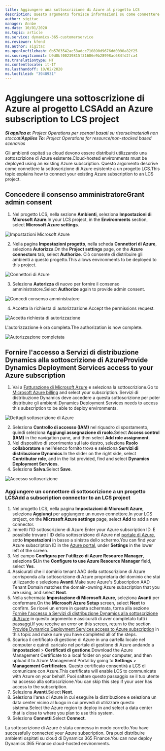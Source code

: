 ```yaml
---
title: Aggiungere una sottoscrizione di Azure al progetto LCS
description: Questo argomento fornisce informazioni su come connettere la sottoscrizione di Azure a un progetto LCS.
author: sigitac
manager: Annbe
ms.date: 10/01/2020
ms.topic: article
ms.service: dynamics-365-customerservice
ms.reviewer: kfend
ms.author: sigitac
ms.openlocfilehash: 0b5703542ac58adcc710890d9676dd0090a82f25
ms.sourcegitcommit: b9d8bf00239815f31686e9b28998ac684fd2fca4
ms.translationtype: HT
ms.contentlocale: it-IT
ms.lasthandoff: 10/02/2020
ms.locfileid: "3948931"
---
```

# <a name="add-an-azure-subscription-to-lcs-project"></a><span data-ttu-id="0681c-103">Aggiungere una sottoscrizione di Azure al progetto LCS</span><span class="sxs-lookup"><span data-stu-id="0681c-103">Add an Azure subscription to LCS project</span></span>

<span data-ttu-id="0681c-104">_**Si applica a:** Project Operations per scenari basati su risorse/materiali non stoccati_</span><span class="sxs-lookup"><span data-stu-id="0681c-104">_**Applies To:** Project Operations for resource/non-stocked based scenarios_</span></span>

<span data-ttu-id="0681c-105">Gli ambienti ospitati su cloud devono essere distribuiti utilizzando una sottoscrizione di Azure esistente.</span><span class="sxs-lookup"><span data-stu-id="0681c-105">Cloud-hosted environments must be deployed using an existing Azure subscription.</span></span> <span data-ttu-id="0681c-106">Questo argomento descrive come connettere la sottoscrizione di Azure esistente a un progetto LCS.</span><span class="sxs-lookup"><span data-stu-id="0681c-106">This topic explains how to connect your existing Azure subscription to an LCS project.</span></span> 

## <a name="grant-admin-consent"></a><span data-ttu-id="0681c-107">Concedere il consenso amministratore</span><span class="sxs-lookup"><span data-stu-id="0681c-107">Grant admin consent</span></span>

1. <span data-ttu-id="0681c-108">Nel progetto LCS, nella sezione **Ambienti**, seleziona **Impostazioni di Microsoft Azure**.</span><span class="sxs-lookup"><span data-stu-id="0681c-108">In your LCS project, in the **Environments** section, select **Microsoft Azure settings**.</span></span>

![Impostazioni Microsoft Azure](./media/1MicrosoftAzureSettings.png)

2. <span data-ttu-id="0681c-110">Nella pagina **Impostazioni progetto**, nella scheda **Connettori di Azure**, seleziona **Autorizza**.</span><span class="sxs-lookup"><span data-stu-id="0681c-110">On the **Project settings** page, on the **Azure connectors** tab, select **Authorize**.</span></span> <span data-ttu-id="0681c-111">Ciò consente di distribuire gli ambienti a questo progetto.</span><span class="sxs-lookup"><span data-stu-id="0681c-111">This allows environments to be deployed to this project.</span></span>

![Connettori di Azure](./media/2AzureConnectors.png)

3. <span data-ttu-id="0681c-113">Seleziona **Autorizza** di nuovo per fornire il consenso amministratore.</span><span class="sxs-lookup"><span data-stu-id="0681c-113">Select **Authorize** again to provide admin consent.</span></span>

![Concedi consenso amministratore](./media/3GrantAdminConsent.png)

4. <span data-ttu-id="0681c-115">Accetta la richiesta di autorizzazione.</span><span class="sxs-lookup"><span data-stu-id="0681c-115">Accept the permissions request.</span></span>

![Accetta richiesta di autorizzazione](./media/4AcceptPermissionRequest.png)

<span data-ttu-id="0681c-117">L'autorizzazione è ora completa.</span><span class="sxs-lookup"><span data-stu-id="0681c-117">The authorization is now complete.</span></span> 

![Autorizzazione completata](./media/5AuthorizationComplete.png)

## <a name="provide-dynamics-deployment-services-access-to-your-azure-subscription"></a><a name="provide"></a><span data-ttu-id="0681c-119">Fornire l'accesso a Servizi di distribuzione Dynamics alla sottoscrizione di Azure</span><span class="sxs-lookup"><span data-stu-id="0681c-119">Provide Dynamics Deployment Services access to your Azure subscription</span></span>

1. <span data-ttu-id="0681c-120">Vai a [Fatturazione di Microsoft Azure](https://portal.azure.com/#blade/Microsoft\_Azure\_Billing/SubscriptionsBlade) e seleziona la sottoscrizione.</span><span class="sxs-lookup"><span data-stu-id="0681c-120">Go to [Microsoft Azure billing](https://portal.azure.com/#blade/Microsoft\_Azure\_Billing/SubscriptionsBlade) and select your subscription.</span></span> <span data-ttu-id="0681c-121">Servizi di distribuzione Dynamics deve accedere a questa sottoscrizione per poter distribuire gli ambienti.</span><span class="sxs-lookup"><span data-stu-id="0681c-121">Dynamics Deployment Services needs to access this subscription to be able to deploy environments.</span></span>

![Dettagli sottoscrizione di Azure](./media/6AzureSubscription.png)

2. <span data-ttu-id="0681c-123">Seleziona **Controllo di accesso (IAM)** nel riquadro di spostamento, quindi seleziona **Aggiungi assegnazione di ruolo**.</span><span class="sxs-lookup"><span data-stu-id="0681c-123">Select **Access control (IAM)** in the navigation pane, and then select **Add role assignment**.</span></span>
3. <span data-ttu-id="0681c-124">Nel dispositivo di scorrimento sul lato destro, seleziona **Ruolo collaboratore** e nell'elenco fornito trova e seleziona **Servizi di distribuzione Dynamics**.</span><span class="sxs-lookup"><span data-stu-id="0681c-124">In the slider on the right side, select **Contributor role**, and in the list provided, find and select **Dynamics Deployment Services**.</span></span> 
4. <span data-ttu-id="0681c-125">Seleziona **Salva**.</span><span class="sxs-lookup"><span data-stu-id="0681c-125">Select **Save**.</span></span>

![Accesso sottoscrizione](./media/7SubscriptionAccess.png)

### <a name="add-a-subscription-connector-to-an-lcs-project"></a><span data-ttu-id="0681c-127">Aggiungere un connettore di sottoscrizione a un progetto LCS</span><span class="sxs-lookup"><span data-stu-id="0681c-127">Add a subscription connector to an LCS project</span></span>

1. <span data-ttu-id="0681c-128">Nel progetto LCS, nella pagina **Impostazioni di Microsoft Azure**, seleziona **Aggiungi** per aggiungere un nuovo connettore.</span><span class="sxs-lookup"><span data-stu-id="0681c-128">In your LCS project, on the **Microsoft Azure settings** page, select **Add** to add a new connector.</span></span>
2. <span data-ttu-id="0681c-129">Immetti l'ID sottoscrizione di Azure.</span><span class="sxs-lookup"><span data-stu-id="0681c-129">Enter your Azure subscription ID.</span></span> <span data-ttu-id="0681c-130">È possibile trovare l'ID della sottoscrizione di Azure nel [portale di Azure](https://ms.portal.azure.com/), sotto **Impostazioni** in basso a sinistra dello schermo.</span><span class="sxs-lookup"><span data-stu-id="0681c-130">You can find your Azure subscription ID in the [Azure portal](https://ms.portal.azure.com/), under  **Settings**  in the lower left of the screen.</span></span>
3. <span data-ttu-id="0681c-131">Nel campo **Configura per l'utilizzo di Azure Resource Manager**, seleziona **Sì**.</span><span class="sxs-lookup"><span data-stu-id="0681c-131">In the **Configure to use Azure Resource Manager** field, select **Yes**.</span></span>
4. <span data-ttu-id="0681c-132">Assicurati che il dominio tenant AAD della sottoscrizione di Azure corrisponda alla sottoscrizione di Azure proprietaria del dominio che stai utilizzando e seleziona **Avanti**.</span><span class="sxs-lookup"><span data-stu-id="0681c-132">Make sure Azure's Subscription AAD Tenant Domain matches the domain-owning Azure subscription that you are using, and select **Next**.</span></span>
5. <span data-ttu-id="0681c-133">Nella schermata **Impostazione di Microsoft Azure**, seleziona **Avanti** per confermare.</span><span class="sxs-lookup"><span data-stu-id="0681c-133">On the **Microsoft Azure Setup** screen, select **Next** to confirm.</span></span> <span data-ttu-id="0681c-134">Se ricevi un errore in questa schermata, torna alla sezione [Fornire l'accesso a Servizi di distribuzione Dynamics alla sottoscrizione di Azure](#provide) in questo argomento e assicurati di aver completato tutti i passaggi.</span><span class="sxs-lookup"><span data-stu-id="0681c-134">If you receive an error on this screen, return to the section [Provide Dynamics Deployment Services access to Azure subscription](#provide) in this topic and make sure you have completed all of the steps.</span></span>
6. <span data-ttu-id="0681c-135">Scarica il certificato di gestione di Azure in una cartella locale nel computer e quindi caricalo nel portale di gestione di Azure andando a **Impostazioni** > **Certificati di gestione**.</span><span class="sxs-lookup"><span data-stu-id="0681c-135">Download the Azure Management Certificate to a local folder on your computer, and then upload it to Azure Management Portal by going to **Settings** > **Management Certificates**.</span></span> <span data-ttu-id="0681c-136">Questo certificato consentirà a LCS di comunicare con Azure.</span><span class="sxs-lookup"><span data-stu-id="0681c-136">This certificate will enable LCS to communicate with Azure on your behalf.</span></span> <span data-ttu-id="0681c-137">Puoi saltare questo passaggio se il tuo utente ha accesso alla sottoscrizione.</span><span class="sxs-lookup"><span data-stu-id="0681c-137">You can skip this step if your user has access to the subscription.</span></span>
7. <span data-ttu-id="0681c-138">Seleziona **Avanti**.</span><span class="sxs-lookup"><span data-stu-id="0681c-138">Select  **Next**.</span></span>
8. <span data-ttu-id="0681c-139">Seleziona l'area di Azure in cui eseguire la distribuzione e seleziona un data center vicino al luogo in cui prevedi di utilizzare questo sistema.</span><span class="sxs-lookup"><span data-stu-id="0681c-139">Select the Azure region to deploy in and select a data center that is close to where you plan to use this system.</span></span>
9.  <span data-ttu-id="0681c-140">Seleziona **Connetti**.</span><span class="sxs-lookup"><span data-stu-id="0681c-140">Select  **Connect**.</span></span>

<span data-ttu-id="0681c-141">La sottoscrizione di Azure è stata connessa in modo corretto.</span><span class="sxs-lookup"><span data-stu-id="0681c-141">You have successfully connected your Azure subscription.</span></span> <span data-ttu-id="0681c-142">Ora puoi distribuire ambienti ospitati su cloud di Dynamics 365 Finance.</span><span class="sxs-lookup"><span data-stu-id="0681c-142">You can now deploy Dynamics 365 Finance cloud-hosted environments.</span></span>


